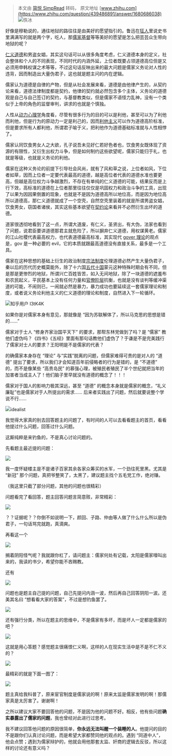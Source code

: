 > 本文由 [简悦 SimpRead](http://ksria.com/simpread/) 转码， 原文地址 [www.zhihu.com](https://www.zhihu.com/question/439486891/answer/1680686038) ![](https://pic2.zhimg.com/1b26101efd0de3ffc8d323dd1c55da71_xs.jpg?source=1940ef5c)佚冰

好像是穆勒说的，通往地狱的路往往是由美好的愿望指引的。鲁迅在[狂人](https://www.zhihu.com/search?q=%E7%8B%82%E4%BA%BA&search_source=Entity&hybrid_search_source=Entity&hybrid_search_extra=%7B%22sourceType%22%3A%22answer%22%2C%22sourceId%22%3A1680686038%7D)里说史书里满满写的就是两个字，吃人，那[儒家基督](https://www.zhihu.com/search?q=%E5%84%92%E5%AE%B6%E5%9F%BA%E7%9D%A3&search_source=Entity&hybrid_search_source=Entity&hybrid_search_extra=%7B%22sourceType%22%3A%22answer%22%2C%22sourceId%22%3A1680686038%7D)等等美好的愿望是怎么把芸芸众生带向地狱的呢？

[仁义道德](https://www.zhihu.com/search?q=%E4%BB%81%E4%B9%89%E9%81%93%E5%BE%B7&search_source=Entity&hybrid_search_source=Entity&hybrid_search_extra=%7B%22sourceType%22%3A%22answer%22%2C%22sourceId%22%3A1680686038%7D)和男盗女娼，其实这句话可以从很多角度考虑，仁义道德本身的定义，社会整体和个人的不同表现，不同时代的内涵外延，上位者既要占领道德高位但是又必须用申韩权谋之术等等，不过这句话反映出来的最大问题是儒家义务论对人性的违背，因而制造出大量伪君子，这也就是题主问的内在逻辑。

儒家认为道德是自律的产物，但是从社会发展来看，道德是由他律产生的，从契约论来看，道德法律制度都是契约，他律的契约就必然包含多个主体，义务论的道德观是自己与自己签订的契约，与基督教类似，但是儒家不语怪力乱神，没有一个类似于上帝的角色的监督审判，讲求的也就是个慎独。

人性从[动力心理学](https://www.zhihu.com/search?q=%E5%8A%A8%E5%8A%9B%E5%BF%83%E7%90%86%E5%AD%A6&search_source=Entity&hybrid_search_source=Entity&hybrid_search_extra=%7B%22sourceType%22%3A%22answer%22%2C%22sourceId%22%3A1680686038%7D)角度看，尽管有很多行为的目的可以是利他，甚至可以为了利他而利他，但是行为的原动力一定是利己的，因而[利他主义](https://www.zhihu.com/search?q=%E5%88%A9%E4%BB%96%E4%B8%BB%E4%B9%89&search_source=Entity&hybrid_search_source=Entity&hybrid_search_extra=%7B%22sourceType%22%3A%22answer%22%2C%22sourceId%22%3A1680686038%7D)可以作为道德高阶标准，但是要求所有人都利他，所谓君子喻于义，把利他作为道德基础标准就与人性相悖了。

儒家认同饮食男女人之大欲，孔子说吾未见好仁若好色者也，饮食男女既体现了资源的有限性，又衍生出权力斗争，但是如何制约这些欲望呢，儒家只能归于礼，也就是等级，也就是义务论的利他。

儒家在这种义务论的前提下引导社会风尚，就有了风和草之说，上位者如风，下位者如草，因而上位者一定要代表最高的道德，越是高位者代表的道德水准也要更高，但越是高位权力斗争越激烈，不存在有单纯的仁义道德的可能，结果反而是上行下效，高标准的道德在上位者那里往往仅仅是巩固权力和政治斗争的工具，出现了以果为因因果倒置的现象，也就是不是因为道德高所以地位高，而是因为地位高所以道德高，那仁义道德就成了一个空壳，自然空壳里装着的就是所谓男盗女娼，饮食男女，窃国者诸侯，其实这些基本欲望在[契约论](https://www.zhihu.com/search?q=%E5%A5%91%E7%BA%A6%E8%AE%BA&search_source=Entity&hybrid_search_source=Entity&hybrid_search_extra=%7B%22sourceType%22%3A%22answer%22%2C%22sourceId%22%3A1680686038%7D)来看并不必然衍生出坏的道德。

道家很透彻地看到了这一点，所谓大道废，有仁义，圣贤出，有大伪，法家也看到了问题，说君臣要讲道德那君主就危险了，所以摒弃仁义道德，用权谋黄老。儒家的江山社稷代表最高权力，也代表道德最高标准，其实现代 [gover 理论](https://www.zhihu.com/search?q=gover%E7%90%86%E8%AE%BA&search_source=Entity&hybrid_search_source=Entity&hybrid_search_extra=%7B%22sourceType%22%3A%22answer%22%2C%22sourceId%22%3A1680686038%7D)的观点是，gov 是一种必要的 evil，它的本质就跟最高道德没有直接关系，最多是一个工具。

儒家在这种思想的基础上衍生的政治制度[宗法制度](https://www.zhihu.com/search?q=%E5%AE%97%E6%B3%95%E5%88%B6%E5%BA%A6&search_source=Entity&hybrid_search_source=Entity&hybrid_search_extra=%7B%22sourceType%22%3A%22answer%22%2C%22sourceId%22%3A1680686038%7D)伦理道德必然产生大量伪君子，秦以后的历代历史概莫能外，除了十六国[五代十国](https://www.zhihu.com/search?q=%E4%BA%94%E4%BB%A3%E5%8D%81%E5%9B%BD&search_source=Entity&hybrid_search_source=Entity&hybrid_search_extra=%7B%22sourceType%22%3A%22answer%22%2C%22sourceId%22%3A1680686038%7D)蒙元这种特殊时期会有不同，但是那是更惨烈的地狱，所谓兴亡百姓皆苦，如入无间地狱，除了一块道德的遮羞布和农民起义，平民基本上没有任何力量和[官僚阶层](https://www.zhihu.com/search?q=%E5%AE%98%E5%83%9A%E9%98%B6%E5%B1%82&search_source=Entity&hybrid_search_source=Entity&hybrid_search_extra=%7B%22sourceType%22%3A%22answer%22%2C%22sourceId%22%3A1680686038%7D)抗衡，也就是没有谈判等缓冲渠道的可能，不闹则已，一闹就必然是暴力，暴力成功也要延续这一套儒家理论和制度，或者说义务论利他主义的仁义道德的理论和制度，自然进入下一轮循环。

![](https://pic2.zhimg.com/v2-abed1a8c04700ba7d72b45195223e0ff_xs.jpg?source=1940ef5c)知乎用户 I3tK4K

如果你是对儒家本身有意见，那就像是 “因为苏联解体了，所以马克思的思想是错的……”

儒家对于士人 “修身齐家治国平天下” 的要求，那帮东林党做到了吗？是 “儒家” 教他们虚伪吗？《四书》《五经》里面有那句话教他们虚伪了？于谦是不是完美践行了儒家对士人的要求？王阳明是不是儒家的代表？

的确儒家本身存在 “理论” 与“实践”脱离的问题，但儒家难得可贵的是对人的 “道德” 提出了要求，所以我们才会知道百年前侵略者的行为是错的，是 “不道德” 的，而不是像某些 “高贵岛民” 的慕强心理，被殖民者殖民了半个世纪就把当年的加害者当成主人了！他们脑子里早就没有道德的概念了！！！

儒家对于国人的影响力极其深远，甚至 “道德” 的概念本身就是儒家的概念，“礼义廉耻”也是儒家对于人所提出的需求…… 后来者实践出了问题，然后就要说整个学说不行……

![](https://pic3.zhimg.com/v2-54003cbe677041bf5a2ae67b33d3bb47_xs.jpg?source=1940ef5c)idealist

我觉得大家真的别去回答题主的问题了，有时间的人可以去看看题主的首页，看看他提过什么问题，回答过什么问题。

这厮纯粹是来钓鱼的，不是真心讨论问题的。

先看题主最近提的问题：

![](https://pica.zhimg.com/50/v2-d6aa216ac2b15453d7e18b50af913f73_720w.jpg?source=1940ef5c)

我一度怀疑楼主是不是诸子百家其余各家众筹买的水军，一个劲往死里黑。尤其是 “新冠” 那个问题，真把爷整笑了，太黑了，建议题主找个五毛党工作，绝对赚。

（我这里只截了部分问题，其他的问题也很精彩）

问题看完了看回答，题主回答问题言简意赅，非常精彩：

![](https://pic3.zhimg.com/v2-4538bd65081b802f25d9e743e963aedf_r.jpg?source=1940ef5c)

？？证据呢？？你倒不如说明一下，颜回、子路、仲由等人做了什么什么所以是伪君子，一句话骂完就跑，真滴爽。

再看这一个

![](https://pic2.zhimg.com/v2-a7aa3f36a568563a27fd3cbee7268798_r.jpg?source=1940ef5c)

搁着阴阳怪气呢？我就跟你杠了，请问题主：儒家何处有记载，太阳是儒家嚎叫出来的，我读的书少，希望你能不吝赐教。

还有

![](https://pic1.zhimg.com/v2-1c4c789e7b3ed19a858faf2c39b00ae6_r.jpg?source=1940ef5c)

问题也是题主自己提的问题，自己先提问内涵一波，然后再自己回答阴阳一波。还美其名曰 “想看看大家的答案”，不过是想钓鱼罢了。

![](https://pica.zhimg.com/v2-99f7bec3f8b1999d33e23af68bb8d63d_r.jpg?source=1940ef5c)

还有强行分类，所以在题主的思维中，不是儒家有多坏，而是坏人一定都是儒家的吧？

![](https://pic3.zhimg.com/v2-d87c7900ba27d40350f577d119201f9a_r.jpg?source=1940ef5c)

这就是用心答题？感觉题主很痛恨仁义啊，这样的人在现实生活中是不是不仁不义的？

![](https://pic1.zhimg.com/v2-e20459c35948bd08411be1c900b50a7d_r.jpg?source=1940ef5c)

最精彩的就是下面一图了：

![](https://pic1.zhimg.com/v2-ee69324fa33708d6882e9e47a73ca484_r.jpg?source=1940ef5c)

题主真给我科普了，原来宦官制度是儒家说的啊！原来太监是儒家发明的啊！那儒家真是太厉害了。谢谢啊！

之所以建议大家不要回答他的问题，不是因为他的问题不好。相反，他有些问题**确实暴露出了儒家的问题**，我也曾经对此进行过思考。

我不建议回答他问题的原因很简单，**你永远无法叫醒一个装睡的人**。他提问的目的不是跟你们认真讨论问题，而是希望大家都赞同他的观点的。遇到 “同道中人”，他会点赞；遇到为儒家辩护的，他就会用他那套太监、奸商的逻辑去反驳，所以这样的讨论还有意义吗？